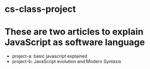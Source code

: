 # cs-class-project

# These are two articles to explain JavaScript as software language

- project-a: basic javascript explained
- project-b: JavaScript evolution and Modern Syntaxis
